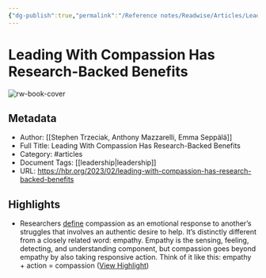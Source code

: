 ```yaml
---
{"dg-publish":true,"permalink":"/Reference notes/Readwise/Articles/Leading With Compassion Has Research-Backed Benefits/"}
---
```


# Leading With Compassion Has Research-Backed Benefits

![rw-book-cover](https://hbr.org/resources/images/article_assets/2023/02/Feb23_27_3042830.jpg)

## Metadata
- Author: [[Stephen Trzeciak,
Anthony Mazzarelli,
Emma Seppälä]]
- Full Title: Leading With Compassion Has Research-Backed Benefits
- Category: #articles
- Document Tags: [[leadership\|leadership]] 
- URL: https://hbr.org/2023/02/leading-with-compassion-has-research-backed-benefits

## Highlights
- Researchers [define](https://pubmed.ncbi.nlm.nih.gov/20438142/) compassion as an emotional response to another’s struggles that involves an authentic desire to help. It’s distinctly different from a closely related word: empathy. Empathy is the sensing, feeling, detecting, and understanding component, but compassion goes beyond empathy by also taking responsive action. Think of it like this: empathy + action = compassion ([View Highlight](https://read.readwise.io/read/01gvcpww1k99xpp07m63rhebbj))
